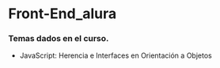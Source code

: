 # Front-End_alura

### Temas dados en el curso.

- JavaScript: Herencia e Interfaces en Orientación a Objetos